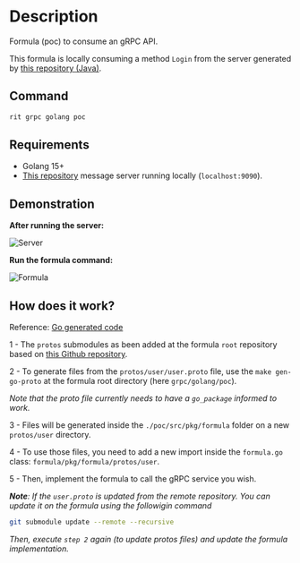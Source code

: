 # Description

Formula (poc) to consume an gRPC API.

This formula is locally consuming a method `Login` from the server generated by [this repository (Java)](https://github.com/GuillaumeFalourd/poc-grpc-java-maven).

## Command

```bash
rit grpc golang poc
```

## Requirements

- Golang 15+
- [This repository](https://github.com/GuillaumeFalourd/poc-grpc-java-maven) message server running locally (`localhost:9090`).

## Demonstration

**After running the server:**

![Server](https://user-images.githubusercontent.com/22433243/128401342-06730cb8-01ee-40a7-8ba4-3a33f2f8421f.png)

**Run the formula command:**

![Formula](https://user-images.githubusercontent.com/22433243/128401370-a2ba5cd3-d92f-4c44-9950-c67baac24ff5.png)

## How does it work?

Reference: [Go generated code](https://developers.google.com/protocol-buffers/docs/reference/go-generated#package)

1 - The `protos` submodules as been added at the formula `root` repository based on [this Github repository](https://github.com/GuillaumeFalourd/poc-proto).

2 - To generate files from the `protos/user/user.proto` file, use the `make gen-go-proto` at the formula root directory (here `grpc/golang/poc`).

_Note that the proto file currently needs to have a `go_package` informed to work._

3 - Files will be generated inside the `./poc/src/pkg/formula` folder on a new `protos/user` directory.

4 - To use those files, you need to add a new import inside the `formula.go` class: `formula/pkg/formula/protos/user`.

5 - Then, implement the formula to call the gRPC service you wish.

_**Note**: If the `user.proto` is updated from the remote repository. You can update it on the formula using the followigin command_

```bash
git submodule update --remote --recursive
```

_Then, execute `step 2` again (to update protos files) and update the formula implementation._
